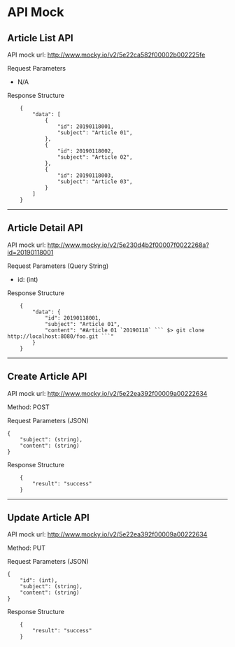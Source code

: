 # API Mock 

## Article List API 

API mock url: http://www.mocky.io/v2/5e22ca582f00002b002225fe

Request Parameters
- N/A

Response Structure
```
    {
        "data": [
            {
                "id": 20190118001,
                "subject": "Article 01",
            },
            {
                "id": 20190118002,
                "subject": "Article 02",
            },
            {
                "id": 20190118003,
                "subject": "Article 03",
            }
        ]
    }
```
---
## Article Detail API

API mock url: http://www.mocky.io/v2/5e230d4b2f00007f0022268a?id=20190118001

Request Parameters
(Query String)
- id: (int)

Response Structure
```
    {
        "data": {
            "id": 20190118001,
            "subject": "Article 01",
            "content": "#Article 01 `20190118` ``` $> git clone http://localhost:8080/foo.git ```"
        }
    }
```
---
## Create Article API

API mock url: http://www.mocky.io/v2/5e22ea392f00009a00222634

Method: POST

Request Parameters
(JSON)
``` 
{
    "subject": (string),
    "content": (string)
}
``` 

Response Structure
```
    {
        "result": "success"
    }
```
---
## Update Article API

API mock url: http://www.mocky.io/v2/5e22ea392f00009a00222634

Method: PUT

Request Parameters
(JSON)
``` 
{
    "id": (int),
    "subject": (string),
    "content": (string)
}
``` 

Response Structure
```
    {
        "result": "success"
    }
```